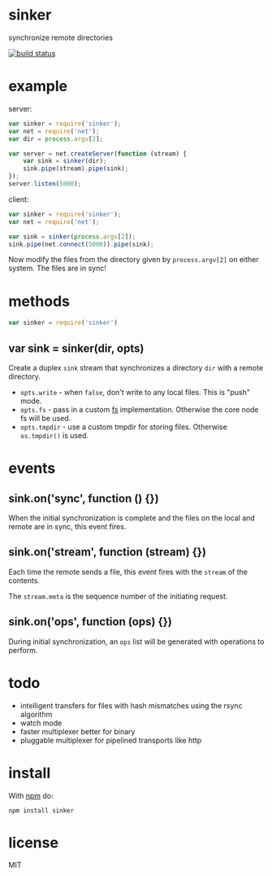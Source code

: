 # sinker

synchronize remote directories

[![build status](https://secure.travis-ci.org/substack/sinker.png)](http://travis-ci.org/substack/sinker)

# example

server:

``` js
var sinker = require('sinker');
var net = require('net');
var dir = process.argv[2];

var server = net.createServer(function (stream) {
    var sink = sinker(dir);
    sink.pipe(stream).pipe(sink);
});
server.listen(5000);
```

client:

``` js
var sinker = require('sinker');
var net = require('net');

var sink = sinker(process.argv[2]);
sink.pipe(net.connect(5000)).pipe(sink);
```

Now modify the files from the directory given by `process.argv[2]` on either
system. The files are in sync!

# methods

``` js
var sinker = require('sinker')
```

## var sink = sinker(dir, opts)

Create a duplex `sink` stream that synchronizes a directory `dir` with a remote
directory.

* `opts.write` - when `false`, don't write to any local files. This is "push"
mode.
* `opts.fs` - pass in a custom [fs](http://nodejs.org/docs/latest/api/fs.html)
implementation. Otherwise the core node fs will be used.
* `opts.tmpdir` - use a custom tmpdir for storing files. Otherwise `os.tmpdir()`
is used.

# events

## sink.on('sync', function () {})

When the initial synchronization is complete and the files on the local and
remote are in sync, this event fires.

## sink.on('stream', function (stream) {})

Each time the remote sends a file, this event fires with the `stream` of the
contents.

The `stream.meta` is the sequence number of the initiating request.

## sink.on('ops', function (ops) {})

During initial synchronization, an `ops` list will be generated with operations
to perform.

# todo

* intelligent transfers for files with hash mismatches using the rsync algorithm
* watch mode
* faster multiplexer better for binary
* pluggable multiplexer for pipelined transports like http

# install

With [npm](https://npmjs.org) do:

```
npm install sinker
```

# license

MIT
